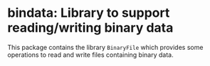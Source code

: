 bindata: Library to support reading/writing binary data
=======================================================

This package contains the library `BinaryFile` which provides
some operations to read and write files containing binary data.

